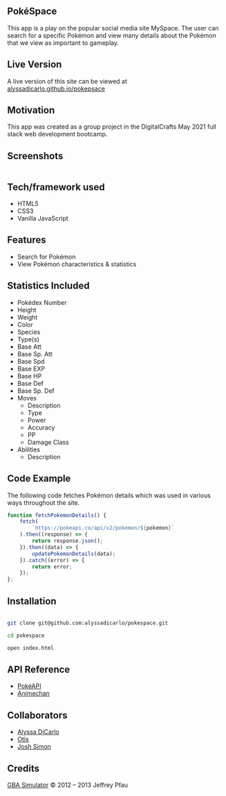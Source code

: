 ## PokéSpace
This app is a play on the popular social media site MySpace. The user can search for a specific Pokémon and view many details about the Pokémon that we view as important to gameplay.

## Live Version
A live version of this site can be viewed at [alyssadicarlo.github.io/pokepsace](https://alyssadicarlo.github.io/pokespace/)

## Motivation
This app was created as a group project in the DigitalCrafts May 2021 full stack web development bootcamp.

## Screenshots
<img src="">

## Tech/framework used
- HTML5
- CSS3
- Vanilla JavaScript

## Features
- Search for Pokémon
- View Pokémon characteristics & statistics

## Statistics Included
- Pokédex Number
- Height
- Weight
- Color
- Species
- Type(s)
- Base Att
- Base Sp. Att
- Base Spd
- Base EXP
- Base HP
- Base Def
- Base Sp. Def
- Moves
    - Description
    - Type
    - Power
    - Accuracy
    - PP
    - Damage Class
- Abilities
    - Description

## Code Example

The following code fetches Pokémon details which was used in various ways throughout the site.

```Javascript
function fetchPokemonDetails() {
    fetch(
        `https://pokeapi.co/api/v2/pokemon/${pokemon}`
    ).then((response) => {
        return response.json();
    }).then((data) => {
        updatePokemonDetails(data);
    }).catch((error) => {
        return error;
    });
};

```

## Installation

```Bash

git clone git@github.com:alyssadicarlo/pokespace.git

cd pokespace

open index.html

```

## API Reference

- [PokéAPI](https://pokeapi.co/)
- [Animechan](https://animechan.vercel.app/)

## Collaborators

- [Alyssa DiCarlo](https://github.com/alyssadicarlo)
- [Otis](https://github.com/gtfotis)
- [Josh Simon](https://github.com/joshsimon-bit)


## Credits

[GBA Simulator](https://github.com/endrift/gbajs/)
© 2012 – 2013 Jeffrey Pfau
